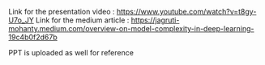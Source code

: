 

Link for the presentation video : https://www.youtube.com/watch?v=t8gy-U7o_JY
Link for the medium article : https://jagruti-mohanty.medium.com/overview-on-model-complexity-in-deep-learning-19c4b0f2d67b

PPT is uploaded as well for reference 
